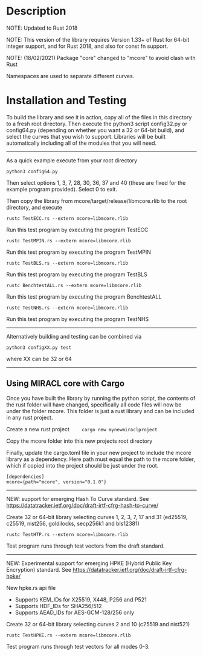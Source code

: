 # Description

NOTE: Updated to Rust 2018

NOTE: This version of the library requires Version 1.33+ of Rust for 64-bit 
integer support, and for Rust 2018, and also for const fn support.

NOTE: (18/02/2021) Package "core" changed to "mcore" to avoid clash with Rust

Namespaces are used to separate different curves.

# Installation and Testing

To build the library and see it in action, copy all of the files in this 
directory to a fresh root directory. Then execute the python3 script 
config32.py or config64.py (depending on whether you want a 32 or 64-bit 
build), and select the curves that you wish to support. Libraries will be 
built automatically including all of the modules that you will need.

-----------------------------------------

As a quick example execute from your root directory

    python3 config64.py

Then select options 1, 3, 7, 28, 30, 36, 37 and 40 (these are fixed for 
the example program provided). Select 0 to exit.

Then copy the library from mcore/target/release/libmcore.rlib to the
root directory, and execute

    rustc TestECC.rs --extern mcore=libmcore.rlib

Run this test program by executing the program TestECC

    rustc TestMPIN.rs --extern mcore=libmcore.rlib

Run this test program by executing the program TestMPIN

    rustc TestBLS.rs --extern mcore=libmcore.rlib

Run this test program by executing the program TestBLS

    rustc BenchtestALL.rs --extern mcore=libmcore.rlib

Run this test program by executing the program BenchtestALL

    rustc TestNHS.rs --extern mcore=libmcore.rlib

Run this test program by executing the program TestNHS

-------------------------------------------------

Alternatively building and testing can be combined via

    python3 configXX.py test

where XX can be 32 or 64

-------------------------------------------------

## Using MIRACL core with Cargo

Once you have built the library by running the python script, the contents of the rust folder will have changed, specifically all code files will now be under the folder mcore. This folder is just a rust library and can be included in any rust project.

Create a new rust project
```    cargo new mynewmiraclproject```

Copy the mcore folder into this new projects root directory

Finally, update the cargo.toml file in your new project to include the mcore library as a dependency. Here path must equal the path to the mcore folder, which if copied into the project should be just under the root.
```
[dependencies]
mcore={path="mcore", version="0.1.0"}
```

-------------------------------------------------

NEW: support for emerging Hash To Curve standard.
See https://datatracker.ietf.org/doc/draft-irtf-cfrg-hash-to-curve/


Create 32 or 64-bit library selecting curves 1, 2, 3, 7, 17 and 31 (ed25519, c25519, nist256, goldilocks, secp256k1 and bls12381)

    rustc TestHTP.rs --extern mcore=libmcore.rlib

Test program runs through test vectors from the draft standard.

-------------------------------------------------

NEW: Experimental support for emerging HPKE (Hybrid Public Key Encryption) standard.
See https://datatracker.ietf.org/doc/draft-irtf-cfrg-hpke/

New hpke.rs api file

- Supports KEM_IDs for X25519, X448, P256 and P521
- Supports HDF_IDs for SHA256/512
- Supports AEAD_IDs for AES-GCM-128/256 only

Create 32 or 64-bit library selecting curves 2 and 10 (c25519 and nist521)

    rustc TestHPKE.rs --extern mcore=libmcore.rlib

Test program runs through test vectors for all modes 0-3.
